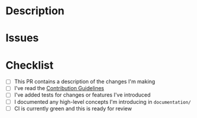 <!--
    Thank you for your contribution. Please use this template to help guide
    you towards preparing a PR that fullfills our merge requirements.
-->

# Description

<!-- Describe the changes your PR introduces here. -->

# Issues

<!--
    Link related issues here, it's ok if this is empty but we do recommend that
    you create issues before working on PRs, issues on internal trackers are
    fine and need not be linked here.
-->

# Checklist

<!--
    Take care of the default items before marking your PR as ready for review,
    be prepared to add more items.
-->

- [ ] This PR contains a description of the changes I'm making
- [ ] I've read the [Contribution Guidelines](https://github.com/SchweizerischeBundesbahnen/netzgrafik-editor-frontend/blob/main/CONTRIBUTING.md)
- [ ] I've added tests for changes or features I've introduced
- [ ] I documented any high-level concepts I'm introducing in `documentation/`
- [ ] CI is currently green and this is ready for review

<!--
    Please open PRs as Draft while you make CI green and/or finalise
    documentation.
-->

